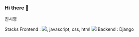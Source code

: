 ### Hi there 👋
진시영

Stacks
Frontend : <img src="https://img.shields.io/badge/react-#61DAFB?style=flat-square&logo=react-&logoColor=white"/>, javascript, css, html
<img src="https://img.shields.io/badge/Python-3766AB?style=flat-square&logo=Python&logoColor=white"/>
Backend : Django
